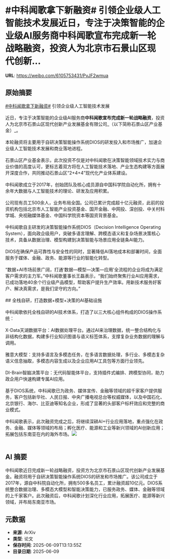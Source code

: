 # #中科闻歌拿下新融资# 引领企业级人工智能技术发展近日，专注于决策智能的企业级AI服务商**中科闻歌宣布完成新一轮战略融资**，投资人为北京市石景山区现代创新...

**URL**: https://weibo.com/6105753431/PvJF2wmua

## 原始摘要

<a href="https://m.weibo.cn/search?containerid=231522type%3D1%26t%3D10%26q%3D%23%E4%B8%AD%E7%A7%91%E9%97%BB%E6%AD%8C%E6%8B%BF%E4%B8%8B%E6%96%B0%E8%9E%8D%E8%B5%84%23&amp;extparam=%23%E4%B8%AD%E7%A7%91%E9%97%BB%E6%AD%8C%E6%8B%BF%E4%B8%8B%E6%96%B0%E8%9E%8D%E8%B5%84%23" data-hide=""><span class="surl-text">#中科闻歌拿下新融资#</span></a> 引领企业级人工智能技术发展<br><br>近日，专注于决策智能的企业级AI服务商**中科闻歌宣布完成新一轮战略融资**，投资人为北京市石景山区现代创新产业发展基金有限公司_（以下简称石景山区产业基金）_。<br><br>本轮融资将主要用于自研决策智能操作系统DIOS的研发投入和市场推广，加速企业级人工智能技术发展和商业落地进程。<br><br>石景山区产业基金表示，此次投资不仅是对中科闻歌在决策智能领域技术实力与商业价值的高度认可，更标志着双方将在人工智能技术落地、产业生态构建等方面展开深度合作，共同推动石景山区“2+4+4”现代化产业体系建设。<br><br>中科闻歌成立于2017年，创始团队及核心成员源自中国科学院自动化所，拥有十余年大数据与人工智能技术的理论、研发及应用积累。<br><br>公司现有员工500余人，业务布局全国。公司已累计完成超十亿元融资，此前的投资机构包括北京市人工智能产业投资基金、国开金融、中网投、深创投、中关村科学城、央视融媒体基金、中国科学院资本等国资背景基金。<br><br>中科闻歌自主研发的决策智能操作系统DIOS（Decision Intelligence Operating System），面向政企级用户，突破多语言理解、跨模态语义和复杂场景决策核心技术，具备从数据治理、模型构建到决策智能与场景应用全链条AI能力。<br><br>DIOS在确保产品可靠性与安全性的同时，显著降低AI落地成本和部署时间，全面服务于媒体、金融、政务、能源等行业的智能化转型。<br><br>“数据+AI市场前景广阔，打通‘数据—模型—决策—应用’全流程的企业将成为满足客户需求的主力军。”中科闻歌董事长王磊表示，“我们始终聚焦行业AI应用需求，已成功落地40余个行业级产品模型，帮助客户提升生产效率。用新技术服务好客户、解决真需求，是我们坚守的方向。”<br><br>## 全栈自研，打造数据+模型+决策的AI基础设施<br><br>中科闻歌依托全栈自研的AI技术体系，打造了以三大核心组件构成的DIOS操作系统：<br><br>X-Data天湖数据平台：AI数据处理平台。通过AI来治理数据，统一整合结构化与非结构化数据，构建多行业知识图谱与语义标签体系，支撑复杂业务数据的理解与调用。<br><br>雅意大模型：支持多语言及多模态任务，在多语言数据处理，多行业、多模态复杂语义信息抽取，多模态内容生成以及企业应用AI工具包等方面行业领先。<br><br>DI-Brain智脑决策平台：无代码智能体平台，支持插件式编排、跨模型协同，助力政企用户快速构建专属AI应用。<br><br>基于DIOS系统，中科闻歌已为政务、媒体宣传、金融等领域的超千家客户提供服务，客户包括新华社、人民日报、中央广播电视总台等权威媒体，以及中国石化、北京银行、海尔、比亚迪等知名企业，形成了显著的头部客户标杆效应和完整的商业模式。<br><br>中科闻歌表示，此次融资完成之后，将继续深耕AI+行业应用落地，重点强化在政务、金融、媒体等领域的布局；孵化医疗、能源和工业等新兴领域的AI创新应用；拓展包括东南亚在内的海外市场。<img style="" src="https://tvax2.sinaimg.cn/large/006Fd7o3gy1i2921faylpj30u008jjwp.jpg" referrerpolicy="no-referrer"><br><br>

## AI 摘要

中科闻歌近日完成新一轮战略融资，投资方为北京市石景山区现代创新产业发展基金。融资将用于自研决策智能操作系统DIOS的研发和市场推广。该公司成立于2017年，源自中科院自动化所，拥有500多名员工，累计融资超10亿元。DIOS系统整合数据治理、多模态大模型和智能决策能力，已服务政务、媒体、金融等领域的上千家客户。此次融资后，中科闻歌计划深化行业应用，拓展医疗、能源等新兴领域，并布局东南亚市场。

## 元数据

- **来源**: ArXiv
- **类型**: 论文
- **保存时间**: 2025-06-09T13:13:55Z
- **目录日期**: 2025-06-09
